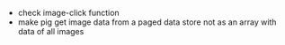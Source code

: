 - check image-click function
- make pig get image data from a paged data store not as an array with data of all images
